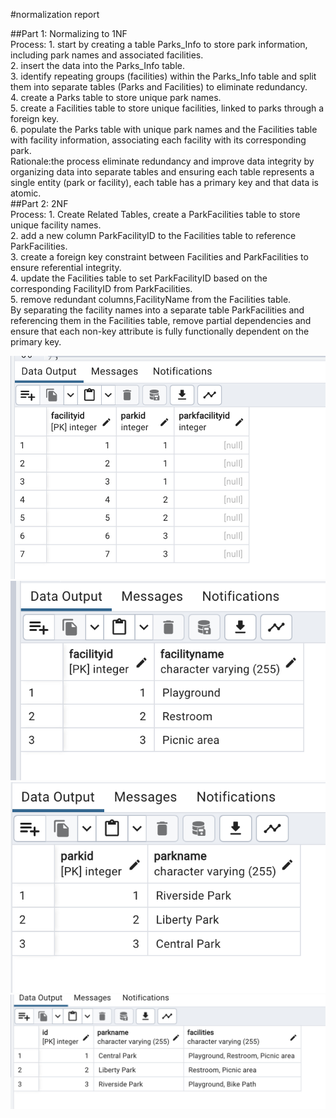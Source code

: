 #normalization report  
  
##Part 1: Normalizing to 1NF  
Process: 1. start by creating a table Parks_Info to store park
information, including park names and associated facilities.  
2. insert the data into the Parks_Info table.  
3. identify repeating groups (facilities) within the Parks_Info table
and split them into separate tables (Parks and Facilities) to eliminate
redundancy.  
4. create a Parks table to store unique park names.  
5. create a Facilities table to store unique facilities, linked to parks
through a foreign key.  
6. populate the Parks table with unique park names and the Facilities
table with facility information, associating each facility with its
corresponding park.  
Rationale:the process eliminate redundancy and improve data integrity by
organizing data into separate tables and ensuring each table represents
a single entity (park or facility), each table has a primary key and
that data is atomic.  
##Part 2: 2NF  
Process: 1. Create Related Tables, create a ParkFacilities table to
store unique facility names.  
2. add a new column ParkFacilityID to the Facilities table to reference
ParkFacilities.  
3. create a foreign key constraint between Facilities and ParkFacilities
to ensure referential integrity.  
4. update the Facilities table to set ParkFacilityID based on the
corresponding FacilityID from ParkFacilities.  
5. remove redundant columns,FacilityName from the Facilities table.  
By separating the facility names into a separate table ParkFacilities
and referencing them in the Facilities table, remove partial
dependencies and ensure that each non-key attribute is fully
functionally dependent on the primary key.  
  
![Alt text for the image](Facilities.png)  
![Alt text for the image](ParkFacilities.png)  
![Alt text for the image](Parks.png)  
![Alt text for the image](Parks_Info.png)
